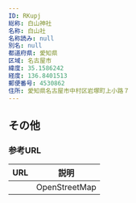 ```yaml
---
ID: RKupj
総称: 白山神社
名称: 白山社
名称読み: null
別名: null
都道府県: 愛知県
区域: 名古屋市
緯度: 35.1586242
経度: 136.8401513
郵便番号: 4530862
住所: 愛知県名古屋市中村区岩塚町上小路７
---
```


## その他

### 参考URL

| URL | 説明          |
| --- | ------------- |
|     | OpenStreetMap |
